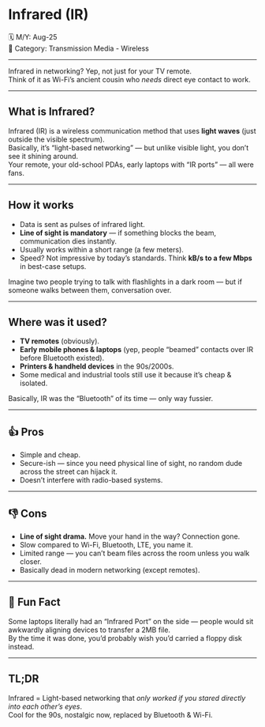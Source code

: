 # Infrared (IR)

🗓️ M/Y: Aug-25  
📂 Category: Transmission Media - Wireless 

---

Infrared in networking? Yep, not just for your TV remote.  
Think of it as Wi-Fi’s ancient cousin who *needs* direct eye contact to work.

---

## What is Infrared?
Infrared (IR) is a wireless communication method that uses **light waves** (just outside the visible spectrum).  
Basically, it’s “light-based networking” — but unlike visible light, you don’t see it shining around.  
Your remote, your old-school PDAs, early laptops with “IR ports” — all were fans.

---

## How it works
- Data is sent as pulses of infrared light.  
- **Line of sight is mandatory** — if something blocks the beam, communication dies instantly.  
- Usually works within a short range (a few meters).  
- Speed? Not impressive by today’s standards. Think **kB/s to a few Mbps** in best-case setups.  

Imagine two people trying to talk with flashlights in a dark room — but if someone walks between them, conversation over.

---

## Where was it used?
- **TV remotes** (obviously).  
- **Early mobile phones & laptops** (yep, people “beamed” contacts over IR before Bluetooth existed).  
- **Printers & handheld devices** in the 90s/2000s.  
- Some medical and industrial tools still use it because it’s cheap & isolated.

Basically, IR was the “Bluetooth” of its time — only way fussier.

---

## 👍 Pros
- Simple and cheap.  
- Secure-ish — since you need physical line of sight, no random dude across the street can hijack it.  
- Doesn’t interfere with radio-based systems.  

---

## 👎 Cons
- **Line of sight drama.** Move your hand in the way? Connection gone.  
- Slow compared to Wi-Fi, Bluetooth, LTE, you name it.  
- Limited range — you can’t beam files across the room unless you walk closer.  
- Basically dead in modern networking (except remotes).  

---

## 🤔 Fun Fact
Some laptops literally had an “Infrared Port” on the side — people would sit awkwardly aligning devices to transfer a 2MB file.  
By the time it was done, you’d probably wish you’d carried a floppy disk instead.  

---

## TL;DR
Infrared = Light-based networking that *only worked if you stared directly into each other’s eyes*.  
Cool for the 90s, nostalgic now, replaced by Bluetooth & Wi-Fi.
